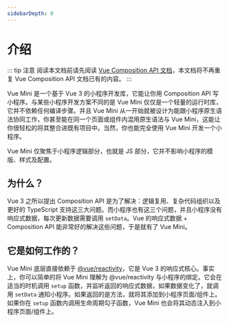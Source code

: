 ```yaml
---
sidebarDepth: 0
---
```


# 介绍

::: tip 注意
阅读本文档前请先阅读 [Vue Composition API 文档](https://composition-api.vuejs.org/)，本文档将不再重复 Vue Composition API 文档已有的内容。
:::

Vue Mini 是一个基于 Vue 3 的小程序开发库，它能让你用 Composition API 写小程序。与某些小程序开发方案不同的是 Vue Mini 仅仅是一个轻量的运行时库，它并不依赖任何编译步骤。并且 Vue Mini 从一开始就被设计为能跟小程序原生语法协同工作，你甚至能在同一个页面或组件内混用原生语法与 Vue Mini，这能让你很轻松的将其整合进既有项目中。当然，你也能完全使用 Vue Mini 开发一个小程序。

Vue Mini 仅聚焦于小程序逻辑部分，也就是 JS 部分，它并不影响小程序的模版、样式及配置。

## 为什么？

Vue 3 之所以提出 Composition API 是为了解决：逻辑复用、复杂代码组织以及更好的 TypeScript 支持这三大问题。而小程序也有这三个问题，并且小程序没有响应式数据，每次更新数据需要调用 `setData`。Vue 的响应式数据 + Composition API 能非常好的解决这些问题，于是就有了 Vue Mini。

## 它是如何工作的？

Vue Mini 底层直接依赖于 [@vue/reactivity](https://github.com/vuejs/vue-next/tree/master/packages/reactivity)，它是 Vue 3 的响应式核心。事实上，你可以简单的将 Vue Mini 理解为 @vue/reactivity 与小程序的绑定。它会在适当的时机调用 `setup` 函数，并监听返回的响应式数据，如果数据变化了，就调用 `setData` 通知小程序。如果返回的是方法，就将其添加到小程序页面/组件上。如果你在 `setup` 函数内调用生命周期勾子函数，Vue Mini 也会将其动态注入到小程序页面/组件上。
